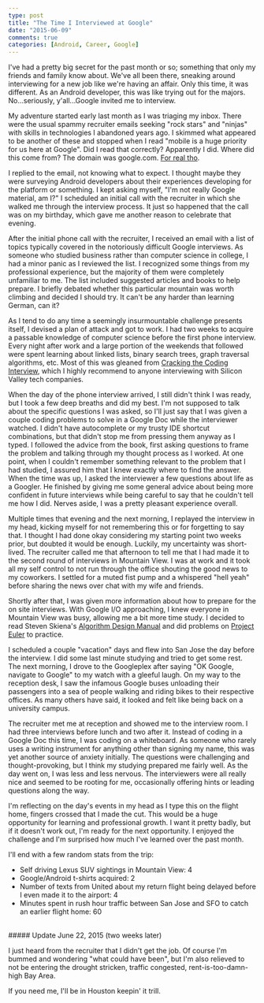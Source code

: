 ```yaml
---
type: post
title: "The Time I Interviewed at Google"
date: "2015-06-09"
comments: true
categories: [Android, Career, Google]
---
```


I've had a pretty big secret for the past month or so; something that only my friends and family know about. We've all been there, sneaking around interviewing for a new job like we're having an affair. Only this time, it was different. As an Android developer, this was like trying out for the majors. No...seriously, y'all...Google invited me to interview.

My adventure started early last month as I was triaging my inbox. There were the usual spammy recruiter emails seeking "rock stars" and "ninjas" with skills in technologies I abandoned years ago. I skimmed what appeared to be another of these and stopped when I read "mobile is a huge priority for us here at Google". Did I read that correctly? Apparently I did. Where did this come from? The domain was google.com. [For real tho](http://cdn.meme.am/instances/500x/54979149.jpg).

I replied to the email, not knowing what to expect. I thought maybe they were surveying Android developers about their experiences developing for the platform or something. I kept asking myself, "I'm not really Google material, am I?" I scheduled an initial call with the recruiter in which she walked me through the interview process. It just so happened that the call was on my birthday, which gave me another reason to celebrate that evening.

After the initial phone call with the recruiter, I received an email with a list of topics typically covered in the notoriously difficult Google interviews. As someone who studied business rather than computer science in college, I had a minor panic as I reviewed the list. I recognized some things from my professional experience, but the majority of them were completely unfamiliar to me. The list included suggested articles and books to help prepare. I briefly debated whether this particular mountain was worth climbing and decided I should try. It can't be any harder than learning German, can it?

As I tend to do any time a seemingly insurmountable challenge presents itself, I devised a plan of attack and got to work. I had two weeks to acquire a passable knowledge of computer science before the first phone interview. Every night after work and a large portion of the weekends that followed were spent learning about linked lists, binary search trees, graph traversal algorithms, etc. Most of this was gleaned from [Cracking the Coding Interview](http://www.amazon.com/gp/product/098478280X/ref=as_li_qf_sp_asin_il_tl?ie=UTF8&camp=1789&creative=9325&creativeASIN=098478280X&linkCode=as2&tag=slacod-20&linkId=MT4O5MQNLGYMEZPY), which I highly recommend to anyone interviewing with Silicon Valley tech companies.

When the day of the phone interview arrived, I still didn't think I was ready, but I took a few deep breaths and did my best. I'm not supposed to talk about the specific questions I was asked, so I'll just say that I was given a couple coding problems to solve in a Google Doc while the interviewer watched. I didn't have autocomplete or my trusty IDE shortcut combinations, but that didn't stop me from pressing them anyway as I typed. I followed the advice from the book, first asking questions to frame the problem and talking through my thought process as I worked. At one point, when I couldn't remember something relevant to the problem that I had studied, I assured him that I knew exactly where to find the answer. When the time was up, I asked the interviewer a few questions about life as a Googler. He finished by giving me some general advice about being more confident in future interviews while being careful to say that he couldn't tell me how I did. Nerves aside, I was a pretty pleasant experience overall.

Multiple times that evening and the next morning, I replayed the interview in my head, kicking myself for not remembering this or for forgetting to say that. I thought I had done okay considering my starting point two weeks prior, but doubted it would be enough. Luckily, my uncertainty was short-lived. The recruiter called me that afternoon to tell me that I had made it to the second round of interviews in Mountain View. I was at work and it took all my self control to not run through the office shouting the good news to my coworkers. I settled for a muted fist pump and a whispered "hell yeah" before sharing the news over chat with my wife and friends.

Shortly after that, I was given more information about how to prepare for the on site interviews. With Google I/O approaching, I knew everyone in Mountain View was busy, allowing me a bit more time study. I decided to read Steven Skiena's [Algorithm Design Manual](http://www.amazon.com/gp/product/1849967202/ref=as_li_qf_sp_asin_il_tl?ie=UTF8&camp=1789&creative=9325&creativeASIN=1849967202&linkCode=as2&tag=slacod-20&linkId=Z76TCB3NM7TPLXP5) and did problems on [Project Euler](http://projecteuler.net) to practice.

I scheduled a couple "vacation" days and flew into San Jose the day before the interview. I did some last minute studying and tried to get some rest. The next morning, I drove to the Googleplex after saying "OK Google, navigate to Google" to my watch with a gleeful laugh. On my way to the reception desk, I saw the infamous Google buses unloading their passengers into a sea of people walking and riding bikes to their respective offices. As many others have said, it looked and felt like being back on a university campus.

The recruiter met me at reception and showed me to the interview room. I had three interviews before lunch and two after it. Instead of coding in a Google Doc this time, I was coding on a whiteboard. As someone who rarely uses a writing instrument for anything other than signing my name, this was yet another source of anxiety initially. The questions were challenging and thought-provoking, but I think my studying prepared me fairly well. As the day went on, I was less and less nervous. The interviewers were all really nice and seemed to be rooting for me, occasionally offering hints or leading questions along the way.

I'm reflecting on the day's events in my head as I type this on the flight home, fingers crossed that I made the cut. This would be a huge opportunity for learning and professional growth. I want it pretty badly, but if it doesn't work out, I'm ready for the next opportunity. I enjoyed the challenge and I'm surprised how much I've learned over the past month.

I'll end with a few random stats from the trip:

- Self driving Lexus SUV sightings in Mountain View: 4
- Google/Android t-shirts acquired: 2
- Number of texts from United about my return flight being delayed before I even made it to the airport: 4
- Minutes spent in rush hour traffic between San Jose and SFO to catch an earlier flight home: 60

<br/>
##### Update June 22, 2015 (two weeks later)

I just heard from the recruiter that I didn't get the job. Of course I'm bummed and wondering "what could have been", but I'm also relieved to not be entering the drought stricken, traffic congested, rent-is-too-damn-high Bay Area.

If you need me, I'll be in Houston keepin' it trill.